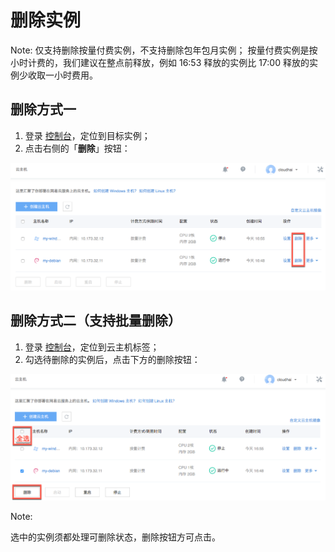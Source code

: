# 删除实例

<span>Note:</span>
仅支持删除按量付费实例，不支持删除包年包月实例；
按量付费实例是按小时计费的，我们建议在整点前释放，例如 16:53 释放的实例比 17:00 释放的实例少收取一小时费用。


## 删除方式一

1. 登录 [控制台](https://c.163.com/dashboard#/m/ingress/)，定位到目标实例；
2. 点击右侧的「**删除**」按钮：

![](../../image/使用指南-释放云主机1.png)

## 删除方式二（支持批量删除）

1. 登录 [控制台](https://c.163.com/dashboard#/m/ingress/)，定位到云主机标签；
2. 勾选待删除的实例后，点击下方的删除按钮：

![](../../image/使用指南-释放云主机2.png)

<span>Note:</span><div class="alertContent">选中的实例须都处理可删除状态，删除按钮方可点击。</div>